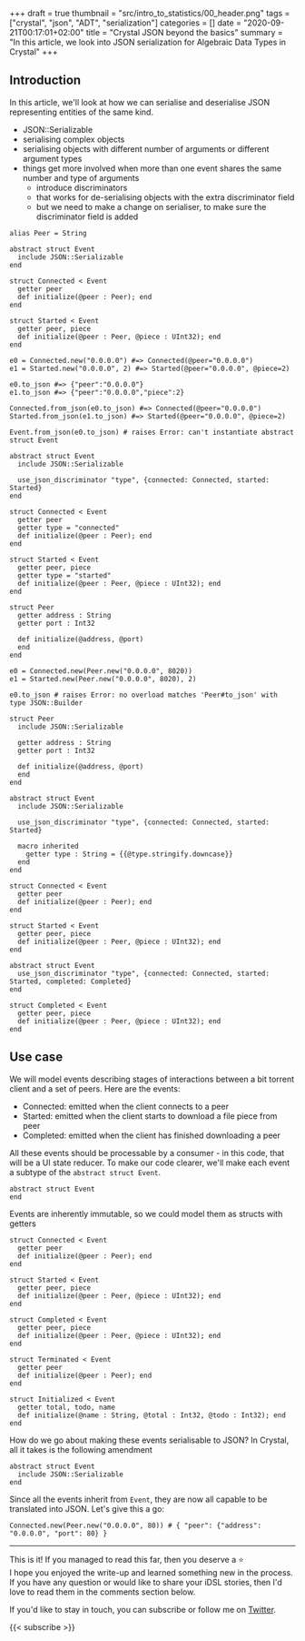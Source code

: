 +++
draft = true
thumbnail = "src/intro_to_statistics/00_header.png"
tags = ["crystal", "json", "ADT", "serialization"]
categories = []
date = "2020-09-21T00:17:01+02:00"
title = "Crystal JSON beyond the basics"
summary = "In this article, we look into JSON serialization for Algebraic Data Types in Crystal"
+++

## Introduction
In this article, we'll look at how we can serialise and deserialise JSON representing entities of the same kind.

* JSON::Serializable
* serialising complex objects
* serialising objects with different number of arguments or different argument types
* things get more involved when more than one event shares the same number and type of arguments
  * introduce discriminators
  * that works for de-serialising objects with the extra discriminator field
  * but we need to make a change on serialiser, to make sure the discriminator field is added

```crystal
alias Peer = String

abstract struct Event
  include JSON::Serializable
end

struct Connected < Event
  getter peer
  def initialize(@peer : Peer); end
end

struct Started < Event
  getter peer, piece
  def initialize(@peer : Peer, @piece : UInt32); end
end
```

```crystal
e0 = Connected.new("0.0.0.0") #=> Connected(@peer="0.0.0.0")
e1 = Started.new("0.0.0.0", 2) #=> Started(@peer="0.0.0.0", @piece=2)

e0.to_json #=> {"peer":"0.0.0.0"}
e1.to_json #=> {"peer":"0.0.0.0","piece":2}

Connected.from_json(e0.to_json) #=> Connected(@peer="0.0.0.0")
Started.from_json(e1.to_json) #=> Started(@peer="0.0.0.0", @piece=2)
```

```crystal
Event.from_json(e0.to_json) # raises Error: can't instantiate abstract struct Event
```

```crystal
abstract struct Event
  include JSON::Serializable

  use_json_discriminator "type", {connected: Connected, started: Started}
end

struct Connected < Event
  getter peer
  getter type = "connected"
  def initialize(@peer : Peer); end
end

struct Started < Event
  getter peer, piece
  getter type = "started"
  def initialize(@peer : Peer, @piece : UInt32); end
end
```
```crystal
struct Peer
  getter address : String
  getter port : Int32

  def initialize(@address, @port)
  end
end

e0 = Connected.new(Peer.new("0.0.0.0", 8020))
e1 = Started.new(Peer.new("0.0.0.0", 8020), 2)

e0.to_json # raises Error: no overload matches 'Peer#to_json' with type JSON::Builder
```

```crystal
struct Peer
  include JSON::Serializable

  getter address : String
  getter port : Int32

  def initialize(@address, @port)
  end
end
```

```crystal
abstract struct Event
  include JSON::Serializable

  use_json_discriminator "type", {connected: Connected, started: Started}

  macro inherited
    getter type : String = {{@type.stringify.downcase}}
  end
end

struct Connected < Event
  getter peer
  def initialize(@peer : Peer); end
end

struct Started < Event
  getter peer, piece
  def initialize(@peer : Peer, @piece : UInt32); end
end
```

```crystal
abstract struct Event 
  use_json_discriminator "type", {connected: Connected, started: Started, completed: Completed}
end

struct Completed < Event
  getter peer, piece
  def initialize(@peer : Peer, @piece : UInt32); end
end
```

## Use case
We will model events describing stages of interactions between a bit torrent client and a set of peers. Here are the events:

* Connected: emitted when the client connects to a peer
* Started: emitted when the client starts to download a file piece from  peer
* Completed: emitted when the client has finished downloading a peer

All these events should be processable by a consumer - in this code, that will be a UI state reducer. To make our code clearer, we'll make each event a subtype of the `abstract struct Event`.

```crystal
abstract struct Event
end
```

Events are inherently immutable, so we could model them as structs with getters

```crystal
struct Connected < Event
  getter peer
  def initialize(@peer : Peer); end
end

struct Started < Event
  getter peer, piece
  def initialize(@peer : Peer, @piece : UInt32); end
end

struct Completed < Event
  getter peer, piece
  def initialize(@peer : Peer, @piece : UInt32); end
end

struct Terminated < Event
  getter peer
  def initialize(@peer : Peer); end
end

struct Initialized < Event
  getter total, todo, name
  def initialize(@name : String, @total : Int32, @todo : Int32); end
end
```


How do we go about making these events serialisable to JSON? In Crystal, all it takes is the following amendment

```crystal
abstract struct Event
  include JSON::Serializable
end
```

Since all the events inherit from `Event`, they are now all capable to be translated into JSON. Let's give this a go:

```crystal
Connected.new(Peer.new("0.0.0.0", 80)) # { "peer": {"address": "0.0.0.0", "port": 80} }
```


---

This is it! If you managed to read this far, then you deserve a :star:  
I hope you enjoyed the write-up and learned something new in the process. If you have any question or would like to share your iDSL stories, then I'd love to read them in the comments section below.

If you'd like to stay in touch, you can subscribe or follow me on [Twitter](https://twitter.com/lbarasti).

{{< subscribe >}}